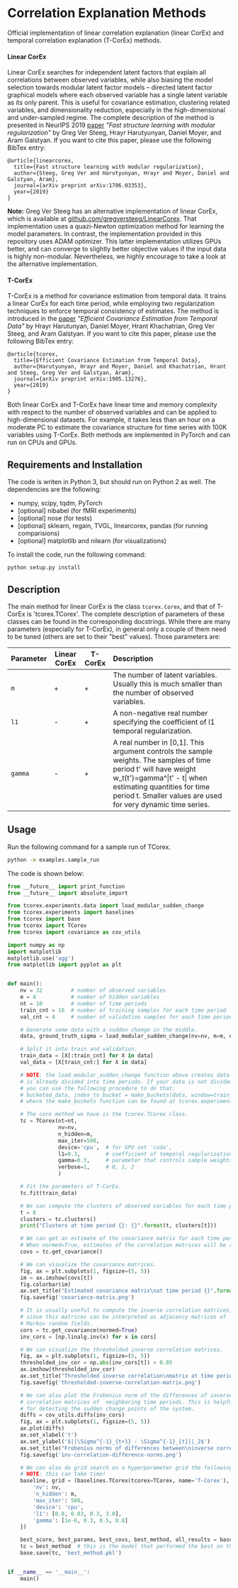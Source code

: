 # Correlation Explanation Methods
Official implementation of linear correlation explanation (linear CorEx) and temporal correlation explanation (T-CorEx) methods.

#### Linear CorEx
Linear CorEx searches for independent latent factors that explain all correlations between observed variables, while also biasing
the model selection towards modular latent factor models – directed latent factor graphical models
where each observed variable has a single latent variable as its only parent.
This is useful for covariance estimation, clustering related variables, and dimensionality reduction, especially in the high-dimensional and under-sampled regime.
The complete description of the method is presented in NeurIPS 2019 [paper](https://arxiv.org/abs/1706.03353) *"Fast structure learning with modular regularization"* by Greg Ver Steeg, Hrayr Harutyunyan, Daniel Moyer, and Aram Galstyan.
If you want to cite this paper, please use the following BibTex entry:
```text
@article{linearcorex,
  title={Fast structure learning with modular regularization},
  author={Steeg, Greg Ver and Harutyunyan, Hrayr and Moyer, Daniel and Galstyan, Aram},
  journal={arXiv preprint arXiv:1706.03353},
  year={2019}
}
```

**Note:** Greg Ver Steeg has an alternative implementation of linear CorEx, which is available at [github.com/gregversteeg/LinearCorex](https://github.com/gregversteeg/LinearCorex).
That implementation uses a quazi-Newton optimization method for learning the model parameters. 
In contrast, the implementation provided in this repository uses ADAM optimizer.
This latter implementation utilizes GPUs better, and can converge to slightly better objective values if the input data is highly non-modular.
Nevertheless, we highly encourage to take a look at the alternative implementation.

#### T-CorEx
T-CorEx is a method for covariance estimation from temporal data.
It trains a linear CorEx for each time period,
while employing two regularization techniques to enforce temporal consistency of estimates.
The method is introduced in the [paper](https://arxiv.org/abs/1905.13276) *"Efficient Covariance Estimation from Temporal Data"* by Hrayr Harutunyan, Daniel Moyer, Hrant Khachatrian, Greg Ver Steeg, and Aram Galstyan.
If you want to cite this paper, please use the following BibTex entry:
```text
@article{tcorex,
  title={Efficient Covariance Estimation from Temporal Data},
  author={Harutyunyan, Hrayr and Moyer, Daniel and Khachatrian, Hrant and Steeg, Greg Ver and Galstyan, Aram},
  journal={arXiv preprint arXiv:1905.13276},
  year={2019}
}
```


Both linear CorEx and T-CorEx have linear time and memory complexity with respect to the number of observed variables and can be applied to high-dimensional datasets.
For example, it takes less than an hour on a moderate PC to estimate the covariance structure for time series with 100K variables using T-CorEx.
Both methods are implemented in PyTorch and can run on CPUs and GPUs.


## Requirements and Installation
The code is writen in Python 3, but should run on Python 2 as well.
The dependencies are the following: 
* numpy, scipy, tqdm, PyTorch
* [optional] nibabel (for fMRI experiments)
* [optional] nose (for tests)
* [optional] sklearn, regain, TVGL, linearcorex, pandas (for running comparisions)
* [optional] matplotlib and nilearn (for visualizations)

To install the code, run the following command:
```text
python setup.py install
```

## Description
The main method for linear CorEx is the class `tcorex.Corex`, and that of T-CorEx is 'tcorex.TCorex'.
The complete description of parameters of these classes can be found in the corresponding docstrings.
While there are many parameters (especially for T-CorEx), in general only a couple of them need to be tuned (others are set to their "best" values).
Those parameters are:


| Parameter | Linear CorEx | T-CorEx | Description |    
|:---------|---|---|:---|   
| `m` | + | + | The number of latent variables. Usually this is much smaller than the number of observed variables. |  
| `l1` | - | + | A non-negative real number specifying the coefficient of l1 temporal regularization.|  
| `gamma` | - | + | A real number in [0,1]. This argument controls the sample weights. The samples of time period t' will have weight w_t(t')=gamma^\|t' - t\| when estimating quantities for time period t. Smaller values are used for very dynamic time series.|  


## Usage

Run the following command for a sample run of TCorex. 
```bash
python -m examples.sample_run
```

The code is shown below:
``` python 
from __future__ import print_function
from __future__ import absolute_import

from tcorex.experiments.data import load_modular_sudden_change
from tcorex.experiments import baselines
from tcorex import base
from tcorex import TCorex
from tcorex import covariance as cov_utils

import numpy as np
import matplotlib
matplotlib.use('agg')
from matplotlib import pyplot as plt


def main():
    nv = 32         # number of observed variables
    m = 4           # number of hidden variables
    nt = 10         # number of time periods
    train_cnt = 16  # number of training samples for each time period
    val_cnt = 4     # number of validation samples for each time period

    # Generate some data with a sudden change in the middle.
    data, ground_truth_sigma = load_modular_sudden_change(nv=nv, m=m, nt=nt, ns=(train_cnt + val_cnt))

    # Split it into train and validation.
    train_data = [X[:train_cnt] for X in data]
    val_data = [X[train_cnt:] for X in data]

    # NOTE: the load_modular_sudden_change function above creates data where the time axis
    # is already divided into time periods. If your data is not divided into time periods
    # you can use the following procedure to do that:
    # bucketed_data, index_to_bucket = make_buckets(data, window=train_cnt + val_cnt, stride='full')
    # where the make_buckets function can be found at tcorex.experiments.data

    # The core method we have is the tcorex.TCorex class.
    tc = TCorex(nt=nt,
                nv=nv,
                n_hidden=m,
                max_iter=500,
                device='cpu',  # for GPU set 'cuda',
                l1=0.3,        # coefficient of temporal regularization term
                gamma=0.3,     # parameter that controls sample weights
                verbose=1,     # 0, 1, 2
                )

    # Fit the parameters of T-CorEx.
    tc.fit(train_data)

    # We can compute the clusters of observed variables for each time period.
    t = 8
    clusters = tc.clusters()
    print("Clusters at time period {}: {}".format(t, clusters[t]))

    # We can get an estimate of the covariance matrix for each time period.
    # When normed=True, estimates of the correlation matrices will be returned.
    covs = tc.get_covariance()

    # We can visualize the covariance matrices.
    fig, ax = plt.subplots(1, figsize=(5, 5))
    im = ax.imshow(covs[t])
    fig.colorbar(im)
    ax.set_title("Estimated covariance matrix\nat time period {}".format(t))
    fig.savefig('covariance-matrix.png')

    # It is usually useful to compute the inverse correlation matrices,
    # since this matrices can be interpreted as adjacency matrices of
    # Markov random fields.
    cors = tc.get_covariance(normed=True)
    inv_cors = [np.linalg.inv(x) for x in cors]

    # We can visualize the thresholded inverse correlation matrices.
    fig, ax = plt.subplots(1, figsize=(5, 5))
    thresholded_inv_cor = np.abs(inv_cors[t]) > 0.05
    ax.imshow(thresholded_inv_cor)
    ax.set_title("Thresholded inverse correlation\nmatrix at time period {}".format(t))
    fig.savefig('thresholded-inverse-correlation-matrix.png')

    # We can also plot the Frobenius norm of the differences of inverse
    # correlation matrices of  neighboring time periods. This is helpful
    # for detecting the sudden change points of the system.
    diffs = cov_utils.diffs(inv_cors)
    fig, ax = plt.subplots(1, figsize=(5, 5))
    ax.plot(diffs)
    ax.set_xlabel('t')
    ax.set_ylabel('$||\Sigma^{-1}_{t+1} - \Sigma^{-1}_{t}||_2$')
    ax.set_title("Frobenius norms of differences between\ninverse correlation matrices")
    fig.savefig('inv-correlation-difference-norms.png')

    # We can also do grid search on a hyperparameter grid the following way.
    # NOTE: this can take time!
    baseline, grid = (baselines.TCorex(tcorex=TCorex, name='T-Corex'), {
        'nv': nv,
        'n_hidden': m,
        'max_iter': 500,
        'device': 'cpu',
        'l1': [0.0, 0.03, 0.3, 3.0],
        'gamma': [1e-6, 0.3, 0.5, 0.8]
    })

    best_score, best_params, best_covs, best_method, all_results = baseline.select(train_data, val_data, grid)
    tc = best_method  # this is the model that performed the best on the validation data, you can use it as above
    base.save(tc, 'best_method.pkl')


if __name__ == '__main__':
    main()
```

